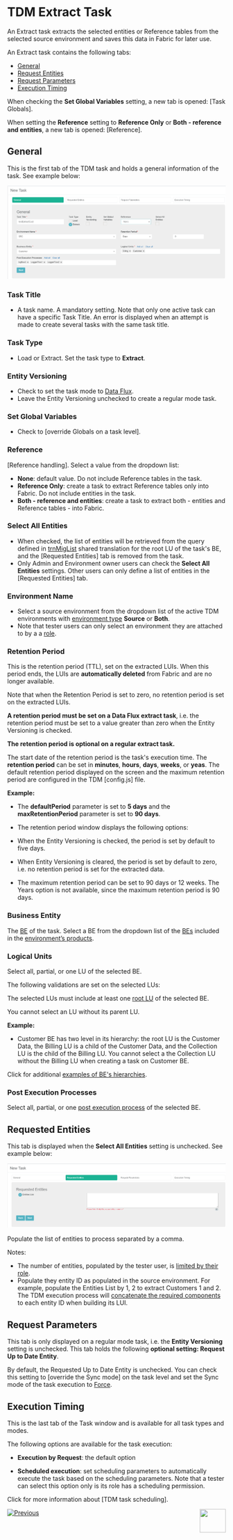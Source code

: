 # TDM Extract Task

An Extract task extracts the selected entities or Reference tables from the selected source environment and saves this data in Fabric for later use.

An Extract task contains the following tabs:

- [General](#general)
- [Request Entities](#requested-entities)
- [Request Parameters](#request-parameters)
- [Execution Timing](#execution-timing)

When checking the **Set Global Variables** setting, a new tab is opened: [Task Globals].

When setting the **Reference** setting to **Reference Only** or **Both - reference and entities**, a new tab is opened: [Reference].

## General

This is the first tab of the TDM task and holds a general information of the task. See example below:

![general tab](images/extract_task_general_tab.png)

### Task Title

- A task name. A mandatory setting. Note that only one active task can have a specific Task Title. An error is displayed when an attempt is made to create several tasks with the same task title.

### Task Type

- Load or Extract. Set the task type to **Extract**.

### Entity Versioning

- Check to set the task mode to [Data Flux](15_data_flux_task.md). 
- Leave the Entity Versioning unchecked to create a regular mode task.

### Set Global Variables 

- Check to [override Globals on a task level].

### Reference 

[Reference handling]. Select a value from the dropdown list:

- **None**: default value. Do not include Reference tables in the task.
- **Reference Only**: create a task to extract Reference tables only into Fabric. Do not include entities in the task.
- **Both - reference and entities**: create a task to extract both - entities and Reference tables - into Fabric.

### Select All Entities 

- When checked, the list of entities will be retrieved from the query defined in [trnMigList](/articles/TDM/tdm_implementation/04_fabric_tdm_library.md#trnmigratelist) shared translation for the root LU of the task's BE, and the [Requested Entities] tab is removed from the task.
- Only Admin and Environment owner users can check the **Select All Entities** settings. Other users can only define a list of entities in the [Requested Entities] tab.

### Environment Name

- Select a source environment from the dropdown list of the active TDM environments with [environment type](08_environment_window_general_information.md#environment-type) **Source** or **Both**. 
- Note that tester users can only select an environment they are attached to by a a [role](10_environment_roles_tab.md).

### Retention Period

This is the retention period (TTL), set on the extracted LUIs. When this period ends, the LUIs are **automatically deleted** from Fabric and are no longer available. 

Note that when the Retention Period is set to zero, no retention period is set on the extracted LUIs.

**A retention period must be set on a Data Flux extract task**, i.e. the retention period must be set to a value greater than zero  when the Entity Versioning is checked.

**The retention period is optional on a regular extract task.**

The start date of the retention period is the task's execution time. The **retention period** can be set in **minutes**, **hours**, **days**, **weeks**, or **yeas**. The default retention period displayed on the screen and the maximum retention period are configured in the TDM [config.js] file.

**Example:** 

- The **defaultPeriod** parameter is set to **5 days** and the **maxRetentionPeriod** parameter is set to **90 days**.

-  The retention period window displays the following options:
  - When the Entity Versioning is checked, the period is set by default to five days.
  - When Entity Versioning is cleared, the period is set by default to zero, i.e. no retention period is set for the extracted data. 
  - The maximum retention period can be set to 90 days or 12 weeks.  The Years option is not available, since the maximum retention period is 90 days.

### Business Entity

The [BE](04_tdm_gui_business_entity_window.md) of the task. Select a BE from the dropdown list of the [BEs](05_tdm_gui_product_window.md#be-and-lu-product-relationship) included in the [environment’s products](11_environment_products_tab.md). 

### Logical Units

Select all, partial, or one LU of the selected BE. 

The following validations are set on the selected LUs:

The selected LUs must include at least one [root LU](/articles/TDM/tdm_overview/03_business_entity_overview.md#root-lu) of the selected BE. 

You cannot select an LU without its parent LU. 

**Example:**

- Customer BE has two level in its hierarchy: the  root LU is the Customer Data, the Billing LU is a child of the Customer Data, and the Collection LU is the child of the Billing LU. You cannot select a the Collection LU without the Billing LU when creating a task on Customer BE.

Click for additional [examples of BE's hierarchies](/articles/TDM/tdm_overview/03_business_entity_overview.md).

### Post Execution Processes

Select all, partial, or one [post execution process](04_tdm_gui_business_entity_window.md#post-execution-processes-tab) of the selected BE.

## Requested Entities

This tab is displayed when the **Select All Entities** setting is unchecked. See example below:

![requested entities](images/extract_task_requested_entities_tab.png)

Populate the list of entities to process separated by a comma. 

Notes:

- The number of entities, populated by the tester user, is [limited by their role](10_environment_roles_tab.md#read-and-write-and-number-of-entities). 
- Populate they entity ID as populated in the source environment. For example, populate the Entities List by 1, 2 to extract Customers 1 and 2. The TDM execution process will [concatenate the required components](/articles/TDM/tdm_implementation/01_tdm_set_instance_per_env_and_version.md) to each entity ID when building its LUI.

## Request Parameters

This tab is only displayed on a regular mode task, i.e. the **Entity Versioning** setting is unchecked.  This tab holds the following **optional setting: Request Up to Date Entity**. 

By default, the Requested Up to Date Entity is unchecked. You can check this setting to [override the Sync mode] on the task level and set the Sync mode of the task execution to [Force](articles/14_sync_LU_instance/02_sync_modes.md).

## Execution Timing

This is the last tab of the Task window and is available for all task types and modes.

The following options are available  for the task execution:

- **Execution by Request**: the default option

- **Scheduled execution**: set scheduling parameters to automatically execute the task based on the scheduling parameters. Note that a tester can select this option only is its role has a scheduling permission.

Click for more information about [TDM task scheduling].



 [![Previous](/articles/images/Previous.png)](15_data_flux_task.md)[<img align="right" width="60" height="54" src="/articles/images/Next.png">](17_load_task_regular_mode.md)

